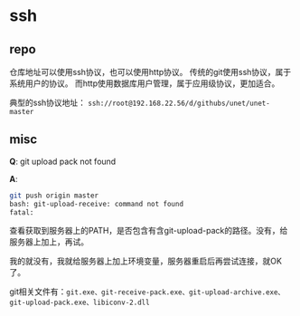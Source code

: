 # ssh

## repo

仓库地址可以使用ssh协议，也可以使用http协议。
传统的git使用ssh协议，属于系统用户的协议。
而http使用数据库用户管理，属于应用级协议，更加适合。

典型的ssh协议地址：
`ssh://root@192.168.22.56/d/githubs/unet/unet-master`

## misc



**Q**: git upload pack not found

**A**:

``` bash
git push origin master
bash: git-upload-receive: command not found
fatal: 
```
查看获取到服务器上的PATH，是否包含有含git-upload-pack的路径。没有，给服务器上加上，再试。

我的就没有，我就给服务器上加上环境变量，服务器重启后再尝试连接，就OK了。

git相关文件有：`git.exe、git-receive-pack.exe、git-upload-archive.exe、git-upload-pack.exe、libiconv-2.dll`